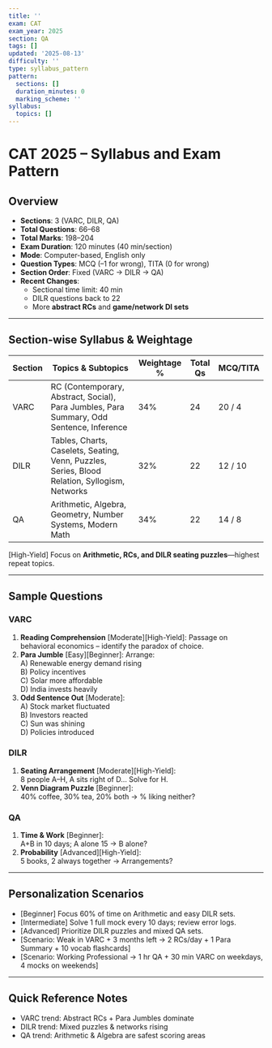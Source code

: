 ```yaml
---
title: ''
exam: CAT
exam_year: 2025
section: QA
tags: []
updated: '2025-08-13'
difficulty: ''
type: syllabus_pattern
pattern:
  sections: []
  duration_minutes: 0
  marking_scheme: ''
syllabus:
  topics: []
---
```


# CAT 2025 – Syllabus and Exam Pattern

## Overview
- **Sections**: 3 (VARC, DILR, QA)
- **Total Questions**: 66–68
- **Total Marks**: 198–204
- **Exam Duration**: 120 minutes (40 min/section)
- **Mode**: Computer-based, English only
- **Question Types**: MCQ (–1 for wrong), TITA (0 for wrong)
- **Section Order**: Fixed (VARC → DILR → QA)
- **Recent Changes**:
  - Sectional time limit: 40 min
  - DILR questions back to 22
  - More **abstract RCs** and **game/network DI sets**

---

## Section-wise Syllabus & Weightage

| Section | Topics & Subtopics | Weightage % | Total Qs | MCQ/TITA |
|--------|-------------------|------------|---------|----------|
| VARC   | RC (Contemporary, Abstract, Social), Para Jumbles, Para Summary, Odd Sentence, Inference | 34% | 24 | 20 / 4 |
| DILR   | Tables, Charts, Caselets, Seating, Venn, Puzzles, Series, Blood Relation, Syllogism, Networks | 32% | 22 | 12 / 10 |
| QA     | Arithmetic, Algebra, Geometry, Number Systems, Modern Math | 34% | 22 | 14 / 8 |

[High-Yield] Focus on **Arithmetic, RCs, and DILR seating puzzles**—highest repeat topics.

---

## Sample Questions

### VARC
1. **Reading Comprehension** [Moderate][High-Yield]: Passage on behavioral economics – identify the paradox of choice.  
2. **Para Jumble** [Easy][Beginner]: Arrange:  
   A) Renewable energy demand rising  
   B) Policy incentives  
   C) Solar more affordable  
   D) India invests heavily  
3. **Odd Sentence Out** [Moderate]:  
   A) Stock market fluctuated  
   B) Investors reacted  
   C) Sun was shining  
   D) Policies introduced

### DILR
1. **Seating Arrangement** [Moderate][High-Yield]:  
   8 people A–H, A sits right of D… Solve for H.  
2. **Venn Diagram Puzzle** [Beginner]:  
   40% coffee, 30% tea, 20% both → % liking neither?

### QA
1. **Time & Work** [Beginner]:  
   A+B in 10 days; A alone 15 → B alone?  
2. **Probability** [Advanced][High-Yield]:  
   5 books, 2 always together → Arrangements?

---

## Personalization Scenarios

- [Beginner] Focus 60% of time on Arithmetic and easy DILR sets.  
- [Intermediate] Solve 1 full mock every 10 days; review error logs.  
- [Advanced] Prioritize DILR puzzles and mixed QA sets.  
- [Scenario: Weak in VARC + 3 months left → 2 RCs/day + 1 Para Summary + 10 vocab flashcards]  
- [Scenario: Working Professional → 1 hr QA + 30 min VARC on weekdays, 4 mocks on weekends]

---

## Quick Reference Notes
- VARC trend: Abstract RCs + Para Jumbles dominate  
- DILR trend: Mixed puzzles & networks rising  
- QA trend: Arithmetic & Algebra are safest scoring areas
